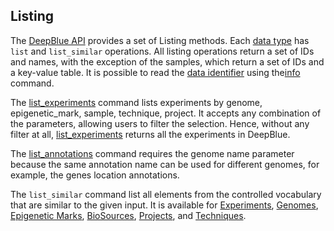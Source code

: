 ## Listing

The [DeepBlue API](http://deepblue.mpi-inf.mpg.de/api.html) provides a set of Listing methods.
Each [data type](../02-data-types/02-00-data-types.md) has ```list``` and ```list_similar``` operations.
All listing operations return a set of IDs and names, with the exception of the samples, which return a set of IDs and a key-value table.
It is possible to read the [data identifier](03-03-data-identifier.md) using the[info](http://deepblue.mpi-inf.mpg.de/api.html#api-info)  command.

The [list_experiments](http://deepblue.mpi-inf.mpg.de/api.html#api-list_experiments) command lists experiments by genome, epigenetic_mark, sample, technique, project. It accepts any combination of the parameters, allowing users to filter the selection.
Hence, without any filter at all, [list_experiments](http://deepblue.mpi-inf.mpg.de/api.html#api-list_experiments) returns all the experiments in DeepBlue.

The [list_annotations](http://deepblue.mpi-inf.mpg.de/api.html#api-list_annotations) command requires the genome name parameter because the same annotation name can be used for different genomes, for example, the genes location annotations.

The ```list_similar``` command list all elements from the controlled vocabulary that are similar to the given input.
It is available for
 [Experiments](http://deepblue.mpi-inf.mpg.de/api.html#api-list_similar_experiments), [Genomes](http://deepblue.mpi-inf.mpg.de/api.html#api-list_similar_genomes), [Epigenetic Marks](http://deepblue.mpi-inf.mpg.de/api.html#api-list_similar_epigenetic_marks), [BioSources](http://deepblue.mpi-inf.mpg.de/api.html#api-list_similar_bio_sources), [Projects](http://deepblue.mpi-inf.mpg.de/api.html#api-list_similar_projects), and [Techniques](http://deepblue.mpi-inf.mpg.de/api.html#api-list_similar_techniques).
